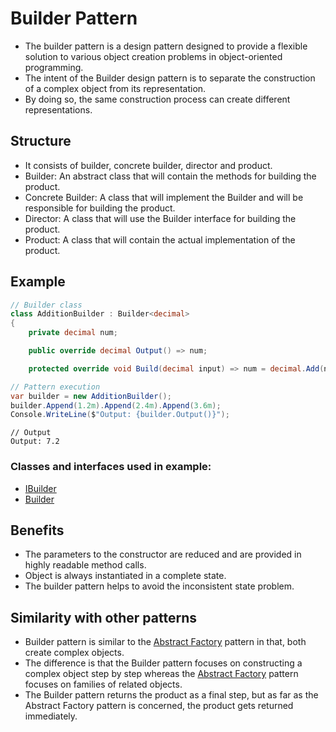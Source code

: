 ﻿# Builder Pattern

- The builder pattern is a design pattern designed to provide a flexible solution to various object creation problems in object-oriented programming.
- The intent of the Builder design pattern is to separate the construction of a complex object from its representation.
- By doing so, the same construction process can create different representations.

## Structure

- It consists of builder, concrete builder, director and product.
- Builder: An abstract class that will contain the methods for building the product.
- Concrete Builder: A class that will implement the Builder and will be responsible for building the product.
- Director: A class that will use the Builder interface for building the product.
- Product: A class that will contain the actual implementation of the product.

## Example

```csharp
// Builder class
class AdditionBuilder : Builder<decimal>
{
    private decimal num;

    public override decimal Output() => num;

    protected override void Build(decimal input) => num = decimal.Add(num, input);

// Pattern execution
var builder = new AdditionBuilder();
builder.Append(1.2m).Append(2.4m).Append(3.6m);
Console.WriteLine($"Output: {builder.Output()}");
```
```
// Output
Output: 7.2
```

### Classes and interfaces used in example:
- [IBuilder](./../../GofPatterns/Creational/BuilderPattern/IBuilder.cs)
- [Builder](./../../GofPatterns/Creational/BuilderPattern/Builder.cs)

## Benefits

- The parameters to the constructor are reduced and are provided in highly readable method calls.
- Object is always instantiated in a complete state.
- The builder pattern helps to avoid the inconsistent state problem.

## Similarity with other patterns

- Builder pattern is similar to the [Abstract Factory](./../../GofPatterns/Creational/AbstractFactoryPattern/README.md) pattern in that, both create complex objects.
- The difference is that the Builder pattern focuses on constructing a complex object step by step whereas the [Abstract Factory](./../../GofPatterns/Creational/AbstractFactoryPattern/README.md) pattern focuses on families of related objects.
- The Builder pattern returns the product as a final step, but as far as the Abstract Factory pattern is concerned, the product gets returned immediately.
